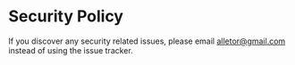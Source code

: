 # Security Policy

If you discover any security related issues, please email alletor@gmail.com instead of using the issue tracker.
